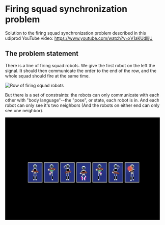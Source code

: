 # Firing squad synchronization problem

Solution to the firing squad synchronization problem described in this udiprod YouTube video:
https://www.youtube.com/watch?v=xV1aKUdlljU

## The problem statement

There is a line of firing squad robots. We give the first robot on the left the signal. It should then communicate the order to the end of the row, and the whole squad should fire at the same time.

![Row of firing squad robots](images/images/row-of-robots.png "A row of robots")

But there is a set of constraints: the robots can only communicate with each other with "body language"--the "pose", or state, each robot is in. And each robot can only see it's two neighbors (And the robots on either end can only see one neighbor).

![A set of states for the robots](images/robot-states.png "A robot's set of states")
